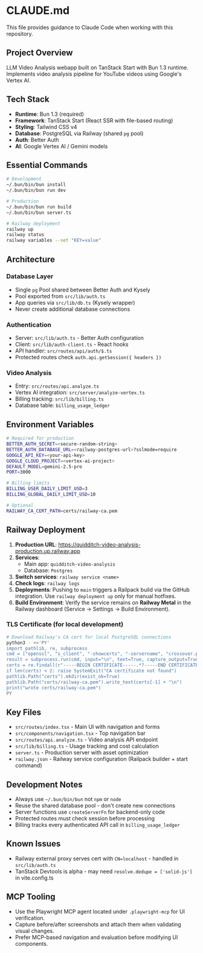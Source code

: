 # CLAUDE.md

This file provides guidance to Claude Code when working with this repository.

## Project Overview

LLM Video Analysis webapp built on TanStack Start with Bun 1.3 runtime. Implements video analysis pipeline for YouTube videos using Google's Vertex AI.

## Tech Stack

- **Runtime**: Bun 1.3 (required)
- **Framework**: TanStack Start (React SSR with file-based routing)
- **Styling**: Tailwind CSS v4
- **Database**: PostgreSQL via Railway (shared `pg` pool)
- **Auth**: Better Auth
- **AI**: Google Vertex AI / Gemini models

## Essential Commands

```bash
# Development
~/.bun/bin/bun install
~/.bun/bin/bun run dev

# Production
~/.bun/bin/bun run build
~/.bun/bin/bun server.ts

# Railway deployment
railway up
railway status
railway variables --set "KEY=value"
```

## Architecture

### Database Layer
- Single `pg` Pool shared between Better Auth and Kysely
- Pool exported from `src/lib/auth.ts`
- App queries via `src/lib/db.ts` (Kysely wrapper)
- Never create additional database connections

### Authentication
- Server: `src/lib/auth.ts` - Better Auth configuration
- Client: `src/lib/auth-client.ts` - React hooks
- API handler: `src/routes/api/auth/$.ts`
- Protected routes check `auth.api.getSession({ headers })`

### Video Analysis
- Entry: `src/routes/api.analyze.ts`
- Vertex AI integration: `src/server/analyze-vertex.ts`
- Billing tracking: `src/lib/billing.ts`
- Database table: `billing_usage_ledger`

## Environment Variables

```bash
# Required for production
BETTER_AUTH_SECRET=<secure-random-string>
BETTER_AUTH_DATABASE_URL=<railway-postgres-url>?sslmode=require
GOOGLE_API_KEY=<your-api-key>
GOOGLE_CLOUD_PROJECT=<vertex-ai-project>
DEFAULT_MODEL=gemini-2.5-pro
PORT=3000

# Billing limits
BILLING_USER_DAILY_LIMIT_USD=3
BILLING_GLOBAL_DAILY_LIMIT_USD=10

# Optional
RAILWAY_CA_CERT_PATH=certs/railway-ca.pem
```

## Railway Deployment

1. **Production URL**: https://quidditch-video-analysis-production.up.railway.app
2. **Services**:
   - Main app: `quidditch-video-analysis`
   - Database: `Postgres`
3. **Switch services**: `railway service <name>`
4. **Check logs**: `railway logs`
5. **Deployments**: Pushing to `main` triggers a Railpack build via the GitHub integration. Use `railway deployment up` only for manual hotfixes.
6. **Build Environment**: Verify the service remains on **Railway Metal** in the Railway dashboard (Service → Settings → Build Environment).

### TLS Certificate (for local development)
```bash
# Download Railway's CA cert for local PostgreSQL connections
python3 - <<'PY'
import pathlib, re, subprocess
cmd = ["openssl", "s_client", "-showcerts", "-servername", "crossover.proxy.rlwy.net", "-connect", "crossover.proxy.rlwy.net:11287"]
result = subprocess.run(cmd, input="\n", text=True, capture_output=True)
certs = re.findall(r"-----BEGIN CERTIFICATE-----.*?-----END CERTIFICATE-----", result.stdout, re.S)
if len(certs) < 2: raise SystemExit("CA certificate not found")
pathlib.Path("certs").mkdir(exist_ok=True)
pathlib.Path("certs/railway-ca.pem").write_text(certs[-1] + "\n")
print("wrote certs/railway-ca.pem")
PY
```

## Key Files

- `src/routes/index.tsx` - Main UI with navigation and forms
- `src/components/navigation.tsx` - Top navigation bar
- `src/routes/api.analyze.ts` - Video analysis API endpoint
- `src/lib/billing.ts` - Usage tracking and cost calculation
- `server.ts` - Production server with asset optimization
- `railway.json` - Railway service configuration (Railpack builder + start command)

## Development Notes

- Always use `~/.bun/bin/bun` not `npm` or `node`
- Reuse the shared database pool - don't create new connections
- Server functions use `createServerFn` for backend-only code
- Protected routes must check session before processing
- Billing tracks every authenticated API call in `billing_usage_ledger`

## Known Issues

- Railway external proxy serves cert with `CN=localhost` - handled in `src/lib/auth.ts`
- TanStack Devtools is alpha - may need `resolve.dedupe = ['solid-js']` in vite.config.ts
## MCP Tooling

- Use the Playwright MCP agent located under `.playwright-mcp` for UI verification.
- Capture before/after screenshots and attach them when validating visual changes.
- Prefer MCP-based navigation and evaluation before modifying UI components.
